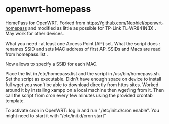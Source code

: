 # openwrt-homepass
HomePass for OpenWRT. Forked from https://github.com/Nephiel/openwrt-homepass
and modified as little as possible for TP-Link TL-WR841N(D) .
May work for other devices.

What you need : at least one Access Point (AP) set.
What the script does : renames SSID and sets MAC address of first AP. SSIDs and Macs are read from homepass.list .

Now allows to specify a SSID for each MAC.

Place the list in /etc/homepass.list and the script in /usr/bin/homepass.sh. Set the script as executable.
Didn't have enough space on device to install full wget you won't be able to download directly from https sites.
Worked around it by installing xampp on a local machine then wget'ing from it.
Then call the script from cron every few minutes using the provided crontab template.

To activate cron in OpenWRT: log in and run "/etc/init.d/cron enable".
You might need to start it with "/etc/init.d/cron start"
